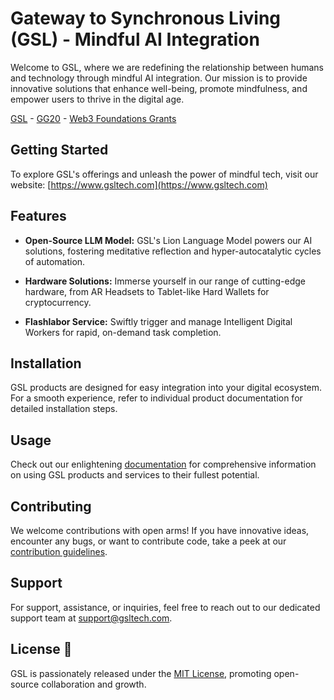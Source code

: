# Gateway to Synchronous Living (GSL) - Mindful AI Integration

Welcome to GSL, where we are redefining the relationship between humans and technology through mindful AI integration. Our mission is to provide innovative solutions that enhance well-being, promote mindfulness, and empower users to thrive in the digital age.

[GSL](https://gsl.framer.ai) - [GG20]() - [Web3 Foundations Grants]()

## Getting Started 

To explore GSL's offerings and unleash the power of mindful tech, visit our website: [https://www.gsltech.com](https://www.gsltech.com)

## Features 

- **Open-Source LLM Model:** GSL's Lion Language Model powers our AI solutions, fostering meditative reflection and hyper-autocatalytic cycles of automation.
  
- **Hardware Solutions:** Immerse yourself in our range of cutting-edge hardware, from AR Headsets to Tablet-like Hard Wallets for cryptocurrency.

- **Flashlabor Service:** Swiftly trigger and manage Intelligent Digital Workers for rapid, on-demand task completion.

## Installation

GSL products are designed for easy integration into your digital ecosystem. For a smooth experience, refer to individual product documentation for detailed installation steps.

## Usage

Check out our enlightening [documentation](https://docs.gsltech.com) for comprehensive information on using GSL products and services to their fullest potential.

## Contributing

We welcome contributions with open arms! If you have innovative ideas, encounter any bugs, or want to contribute code, take a peek at our [contribution guidelines](CONTRIBUTING.md).

## Support

For support, assistance, or inquiries, feel free to reach out to our dedicated support team at support@gsltech.com.

## License 📄

GSL is passionately released under the [MIT License](LICENSE.md), promoting open-source collaboration and growth.
